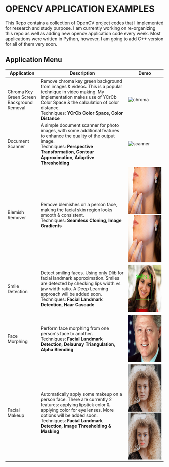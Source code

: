 # OPENCV APPLICATION EXAMPLES

This Repo contains a collection of OpenCV project codes that I implemented for research and study purpose. I am currently working on re-organizing this repo as well as adding new opencv application code every week. Most applications were written in Python, however, I am going to add C++ version for all of them very soon.

## Application Menu

| Application  | Description           | Demo        |
|---------------|--------------------------|-------------|
| Chroma Key Green Screen <br/> Background Removal | Remove chroma key green background from images & videos. This is a popular technique in video making. My implementation makes use of YCrCb Color Space & the calculation of color distance.<br/> Techniques: **YCrCb Color Space, Color Distance** | <img height="200px" src="/Chroma_Keying/output/testing.gif" alt="chroma"> |
| Document Scanner | A simple document scanner for photo images, with some additional features to enhance the quality of the output image.<br />Techniques: **Perspective Transformation, Contour Approximation, Adaptive Thresholding**  | <img height="250px" src="/Document_Scanner/demo.gif" alt="scanner"> |
| Blemish Remover  | Remove blemishes on a person face, making the facial skin region looks smooth & consistent.<br />Techniques: **Seamless Cloning, Image Gradients** | <img height="150px" src="/Blemish_Remover/blemish.png" alt="raw"> <img height="150px" src="/Blemish_Remover/edited.png" alt="processed"> |
| Smile Detection | Detect smiling faces. Using only Dlib for facial landmark approximation. Smiles are detected by checking lips width vs jaw width ratio. A Deep Learning approach will be added soon.<br />Techniques: **Facial Landmark Detection, Haar Cascade** | <img height="150px" src="/Smile_Detection/smile_output.jpg" alt="smile"> |
| Face Morphing | Perform face morphing from one person's face to another.<br />Techniques: **Facial Landmark Detection, Delaunay Triangulation, Alpha Blending** | <img height="150px" src="/Face_Morphing/output.gif" alt="face_mprph"> |
| Facial Makeup | Automatically apply some makeup on a person face. There are currently 2 features: applying lipstick color & applying color for eye lenses. More options will be added soon.<br />Techniques: **Facial Landmark Detection, Image Thresholding & Masking** | <img height="150px" src="/resources/images/girl-no-makeup.jpg" alt="girl_raw"> <img height="150px" src="/Facial_Makeup/output.jpg" alt="girl_edited">  |

